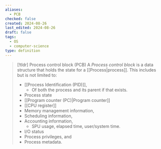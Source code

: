 ```yaml
---
aliases:
  - PCB
checked: false
created: 2024-08-26
last_edited: 2024-08-26
draft: false
tags:
  - OS
  - computer-science
type: definition
---
```

>[!tldr] Process control block (PCB)
>A *Process control block* is a data structure that holds the state for a [[Process|process]]. This includes but is not limited to:
>- [[Process Identification (PID)]],
>	- Of both the process and its parent if that exists.
>- Process state
>- [[Program counter (PC)|Program counter]]
>- [[CPU register]]
>- Memory management information,
>- Scheduling information,
>- Accounting information,
>	- SPU usage, elapsed time, user/system time.
>- I/O status
>- Process privileges, and
>- Process metadata.

